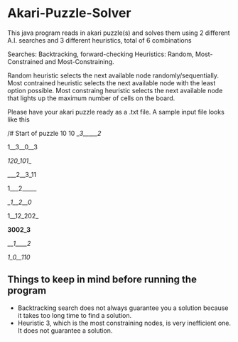 # Akari-Puzzle-Solver
This java program reads in akari puzzle(s) and solves them using 2 different A.I. searches and 3 different heuristics, total of 6 combinations

Searches: Backtracking, forward-checking
Heuristics: Random, Most-Constrained and Most-Constraining.

Random heuristic selects the next available node randomly/sequentially.
Most contrained heuristic selects the next available node with the least option possible.
Most constraing heuristic selects the next available node that lights up the maximum number of cells on the board.

Please have your akari puzzle ready as a .txt file. A sample input file looks like this

/# Start of puzzle
10 10
__3_____2_

1__3__0__3

_120_101__

___2__3_11

1___2_____

__1__2__0_

1__12_202_

__3002_3__

___1____2_

_1_0__110_



## Things to keep in mind before running the program
- Backtracking search does not always guarantee you a solution because it takes too long time to find a solution.
- Heuristic 3, which is the most constraining nodes, is very inefficient one. It does not guarantee a solution.
